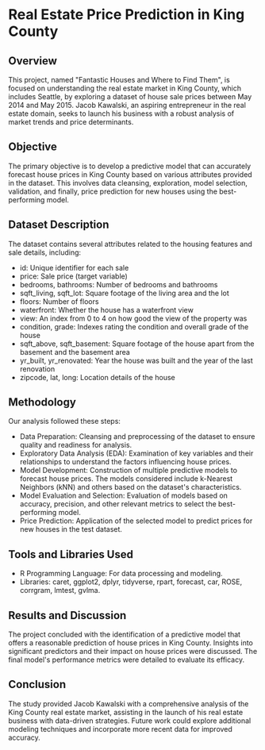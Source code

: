 # Real Estate Price Prediction in King County

## Overview
This project, named "Fantastic Houses and Where to Find Them", is focused on understanding the real estate market in King County, which includes Seattle, by exploring a dataset of house sale prices between May 2014 and May 2015. Jacob Kawalski, an aspiring entrepreneur in the real estate domain, seeks to launch his business with a robust analysis of market trends and price determinants.

## Objective
The primary objective is to develop a predictive model that can accurately forecast house prices in King County based on various attributes provided in the dataset. This involves data cleansing, exploration, model selection, validation, and finally, price prediction for new houses using the best-performing model.

## Dataset Description
The dataset contains several attributes related to the housing features and sale details, including:
- id: Unique identifier for each sale
- price: Sale price (target variable)
- bedrooms, bathrooms: Number of bedrooms and bathrooms
- sqft_living, sqft_lot: Square footage of the living area and the lot
- floors: Number of floors
- waterfront: Whether the house has a waterfront view
- view: An index from 0 to 4 on how good the view of the property was
- condition, grade: Indexes rating the condition and overall grade of the house
- sqft_above, sqft_basement: Square footage of the house apart from the basement and the basement area
- yr_built, yr_renovated: Year the house was built and the year of the last renovation
- zipcode, lat, long: Location details of the house

## Methodology
Our analysis followed these steps:
- Data Preparation: Cleansing and preprocessing of the dataset to ensure quality and readiness for analysis.
- Exploratory Data Analysis (EDA): Examination of key variables and their relationships to understand the factors influencing house prices.
- Model Development: Construction of multiple predictive models to forecast house prices. The models considered include k-Nearest Neighbors (kNN) and others based on the dataset's characteristics.
- Model Evaluation and Selection: Evaluation of models based on accuracy, precision, and other relevant metrics to select the best-performing model.
- Price Prediction: Application of the selected model to predict prices for new houses in the test dataset.

## Tools and Libraries Used
- R Programming Language: For data processing and modeling.
- Libraries: caret, ggplot2, dplyr, tidyverse, rpart, forecast, car, ROSE, corrgram, lmtest, gvlma.

## Results and Discussion
The project concluded with the identification of a predictive model that offers a reasonable prediction of house prices in King County. Insights into significant predictors and their impact on house prices were discussed. The final model's performance metrics were detailed to evaluate its efficacy.

## Conclusion
The study provided Jacob Kawalski with a comprehensive analysis of the King County real estate market, assisting in the launch of his real estate business with data-driven strategies. Future work could explore additional modeling techniques and incorporate more recent data for improved accuracy.

